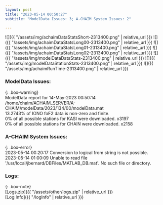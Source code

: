 ```yaml
---
layout: post
title: "2023-05-14 00:50:27"
subtitle: "ModelData Issues: 3; A-CHAIM System Issues: 2"

---
```


![]({{ "/assets/img/achaimDataStatsShort-2313400.png" | relative_url }})
![]({{ "/assets/img/achaimDataStatsLong00-2313400.png" | relative_url }})
![]({{ "/assets/img/achaimDataStatsLong01-2313400.png" | relative_url }})
![]({{ "/assets/img/achaimDataStatsLong02-2313400.png" | relative_url }})
![]({{ "/assets/img/modelDataDataStats-2313400.png" | relative_url }})
![]({{ "/assets/img/modelDataStationStats-2313400.png" | relative_url }})
![]({{ "/assets/img/achaimRunTime-2313400.png" | relative_url }})


### ModelData Issues:  
  
{: .box-warning}  
 ModelData report for 14-May-2023 00:50:14   
 /home/chaim/ACHAIM_SERVER/A-CHAIM/modelData/2023/134/00/modelData.mat   
 13.2743% of IONO foF2 data is non-zero and finite.   
 0% of all possible stations for KASI were downloaded. x3197   
 0% of all possible stations for CHAIN were downloaded. x2158   
  
### A-CHAIM System Issues:  
  
{: .box-error}  
2023-05-14 00:20:17 Conversion to logical from string is not possible.  
2023-05-14 01:00:09 Unable to read file '/usr/local/jbernard/DBFiles/MATLAB_DB.mat'. No such file or directory.  

### Logs:  
  
{: .box-note}  
[Logs.zip]({{ "/assets/other/logs.zip" | relative_url }})  
[Log Info]({{ "/logInfo" | relative_url }})  
